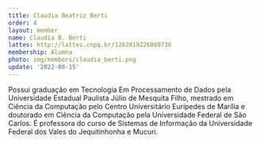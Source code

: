 ```yaml
---
title: Claudia Beatriz Berti
order: 4
layout: member
name: Claudia B. Berti
lattes: http://lattes.cnpq.br/1262819226009736
membership: Alumna
photo: img/members/claudia_berti.png
update: '2022-08-15'
---
```


Possui graduação em Tecnologia Em Processamento de Dados pela Universidade Estadual Paulista Júlio de Mesquita Filho, mestrado em Ciência da Computação pelo Centro Universitário Eurípedes de Marília e doutorado em Ciência da Computação pela Universidade Federal de São Carlos. É professora do curso de Sistemas de Informação da Universidade Federal dos Vales do Jequitinhonha e Mucuri.